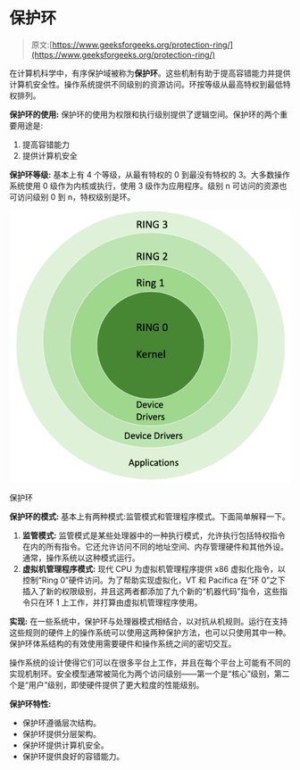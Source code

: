 # 保护环

> 原文:[https://www.geeksforgeeks.org/protection-ring/](https://www.geeksforgeeks.org/protection-ring/)

在计算机科学中，有序保护域被称为**保护环**。这些机制有助于提高容错能力并提供计算机安全性。操作系统提供不同级别的资源访问。环按等级从最高特权到最低特权排列。

**保护环的使用:**
保护环的使用为权限和执行级别提供了逻辑空间。保护环的两个重要用途是:

1.  提高容错能力
2.  提供计算机安全

**保护环等级:**
基本上有 4 个等级，从最有特权的 0 到最没有特权的 3。大多数操作系统使用 0 级作为内核或执行，使用 3 级作为应用程序。级别 n 可访问的资源也可访问级别 0 到 n，特权级别是环。

![](img/9ca9010db996f52919d01ef8ca5fa989.png)

保护环

**保护环的模式:**
基本上有两种模式:监管模式和管理程序模式。下面简单解释一下。

1.  **监管模式:**
    监管模式是某些处理器中的一种执行模式，允许执行包括特权指令在内的所有指令。它还允许访问不同的地址空间、内存管理硬件和其他外设。通常，操作系统以这种模式运行。
2.  **虚拟机管理程序模式:**
    现代 CPU 为虚拟机管理程序提供 x86 虚拟化指令，以控制“Ring 0”硬件访问。为了帮助实现虚拟化，VT 和 Pacifica 在“环 0”之下插入了新的权限级别，并且这两者都添加了九个新的“机器代码”指令，这些指令只在环 1 上工作，并打算由虚拟机管理程序使用。

**实现:**
在一些系统中，保护环与处理器模式相结合，以对抗从机规则。运行在支持这些规则的硬件上的操作系统可以使用这两种保护方法，也可以只使用其中一种。保护环体系结构的有效使用需要硬件和操作系统之间的密切交互。

操作系统的设计使得它们可以在很多平台上工作，并且在每个平台上可能有不同的实现机制环。安全模型通常被简化为两个访问级别——第一个是“核心”级别，第二个是“用户”级别，即使硬件提供了更大粒度的性能级别。

**保护环特性:**

*   保护环遵循层次结构。
*   保护环提供分层架构。
*   保护环提供计算机安全。
*   保护环提供良好的容错能力。